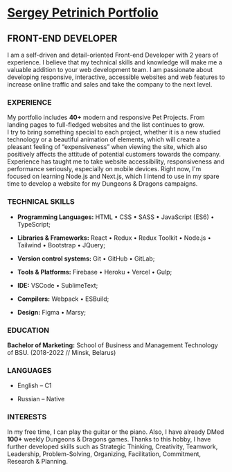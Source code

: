 <h1><a href="https://petrinich-sergey.web.app">Sergey Petrinich Portfolio</a></h1>

<h2>FRONT-END DEVELOPER</h2>
I am a self-driven and detail-oriented Front-end Developer with 2 years of experience. I believe that my technical skills and knowledge will make me a valuable addition to your web development team. I am passionate about developing responsive, interactive, accessible websites and web features to increase online traffic and sales and take the company to the next level.

<h3>EXPERIENCE</h3>
My portfolio includes <strong>40+</strong> modern and responsive Pet Projects. From landing pages to full-fledged websites and the list continues to grow.
<br>
I try to bring something special to each project, whether it is a new studied technology or a beautiful animation of elements, which will create a pleasant feeling of “expensiveness” when viewing the site, which also positively affects the attitude of potential customers towards the company.
<br>
Experience has taught me to take website accessibility, responsiveness and performance seriously, especially on mobile devices.
Right now, I'm focused on learning Node.js and Next.js, which I intend to use in my spare time to develop a website for my Dungeons & Dragons campaigns.

<h3>TECHNICAL SKILLS</h3>

- <strong>Programming Languages:</strong> HTML • CSS • SASS •	JavaScript (ES6) • TypeScript;

- <strong>Libraries & Frameworks:</strong> React •	Redux • Redux Toolkit • Node.js •	Tailwind • Bootstrap • JQuery;
 
- <strong>Version control systems:</strong> Git •	GitHub • GitLab;
 
- <strong>Tools & Platforms:</strong> Firebase •	Heroku •	Vercel •	Gulp;
 
- <strong>IDE:</strong> VSCode •	SublimeText;
 
- <strong>Compilers:</strong> Webpack •	ESBuild;
 
- <strong>Design:</strong> Figma •	Marsy;

<h3>EDUCATION</h3>
<strong>Bachelor of Marketing:</strong> School of Business and Management Technology of BSU. (2018-2022 // Minsk, Belarus)

<h3>LANGUAGES</h3>

- English – C1 

- Russian – Native

<h3>INTERESTS</h3>
In my free time, I can play the guitar or the piano. Also, I have already DMed <strong>100+</strong> weekly Dungeons & Dragons games. 
Thanks to this hobby, I have further developed skills such as Strategic Thinking, Creativity, Teamwork, Leadership, Problem-Solving, Organizing, Facilitation, Commitment, Research & Planning.
